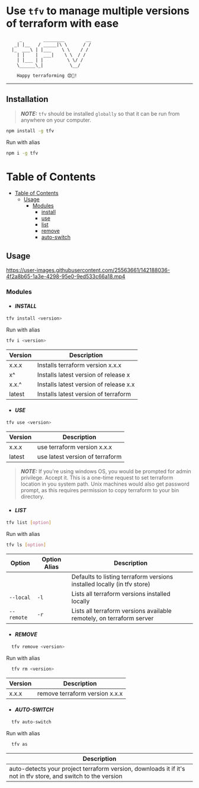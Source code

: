 # Use `tfv` to manage multiple versions of terraform with ease

         _        ________        __
       _| |__   / _____|\ \      / /
      |_  ___\ | |___    \ \    / /
        | |    |  ___|    \ \  / /
        | |___ | |         \ \/ /
        \______\_|          \__/

        Happy terraforming 😍🥂!
  ---------------------------------------

## Installation

> **_NOTE:_** `tfv` should be installed `globally` so that it can be run from anywhere on your computer.

```sh
npm install -g tfv
```

Run with alias

```sh
npm i -g tfv
```

# Table of Contents

<!--ts-->
* [Table of Contents](#table-of-contents)
  * [Usage](#usage)
    * [Modules](#modules)
      * [install](#install)
      * [use](#use)
      * [list](#list)
      * [remove](#remove)
      * [auto-switch](#auto-switch)
<!--te-->

## Usage

<https://user-images.githubusercontent.com/25563661/142188036-4f2a8b65-1a3e-4298-95e0-9ed533c66a18.mp4>

### Modules

- #### _INSTALL_

```sh
tfv install <version>
```

Run with alias

```sh
tfv i <version>
```

| Version          | Description                                |
| ---------------- | ------------------------------------------ |
| x.x.x            | Installs terraform version x.x.x           |
| x^               | Installs latest version of release x       |
| x.x.^            | Installs latest version of release x.x     |
| latest           | Installs latest version of terraform       |

- #### _USE_

```sh
tfv use <version>
```

| Version          | Description                               |
| ---------------- | ----------------------------------------- |
| x.x.x            | use terraform version x.x.x               |
| latest           | use latest version of terraform           |

> **_NOTE:_** If you're using windows OS, you would be prompted for admin privilege. Accept it. This is a one-time request to set terraform location in you system path. Unix machines would also get password prompt, as this requires permission to copy terraform to your bin directory.

- #### _LIST_

```sh
tfv list [option]
```

Run with alias

```sh
tfv ls [option]
```

| Option         | Option Alias  |                Description                                                     |
| ---------------|---------------|--------------------------------------------------------------------------------|
|                |               |  Defaults to listing terraform versions installed locally (in tfv store)       |
| `--local`      |  `-l`         |  Lists all terraform versions installed locally                                |
| `--remote`     |  `-r`         |  Lists all terraform versions available remotely, on terraform server          |

- #### _REMOVE_

```sh
  tfv remove <version>
```

Run with alias

```sh
  tfv rm <version>
```

| Version          | Description                               |
| ---------------- | ----------------------------------------- |
| x.x.x            | remove terraform version x.x.x            |

- #### _AUTO-SWITCH_

```sh
  tfv auto-switch
```

Run with alias

```sh
  tfv as
```

| Description                                                                                                      |
| ---------------------------------------------------------------------------------------------------------------- |
| auto-detects your project terraform version, downloads it if it's not in tfv store, and switch to the version     |
